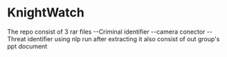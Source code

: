 # KnightWatch
The repo consist of 3 rar files
--Criminal identifier 
--camera conector
--Threat identifier using nlp
run after extracting
it also consist of out group's ppt document

